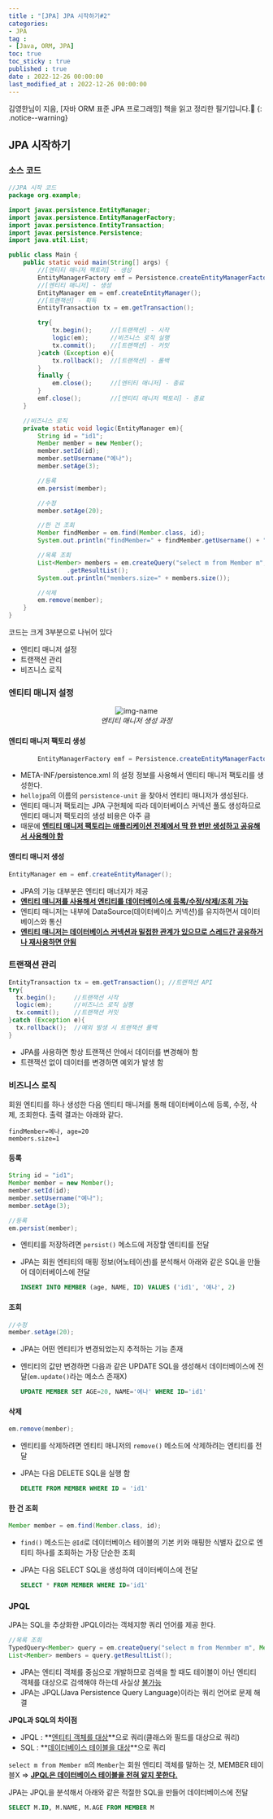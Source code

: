 ```yaml
---
title : "[JPA] JPA 시작하기#2"
categories:
- JPA
tag :
- [Java, ORM, JPA]
toc: true
toc_sticky : true
published : true
date : 2022-12-26 00:00:00
last_modified_at : 2022-12-26 00:00:00
---
```






김영한님이 지음, [자바 ORM 표준 JPA 프로그래밍] 책을 읽고 정리한 필기입니다.📢
{: .notice--warning}



## JPA 시작하기

### 소스 코드

```java
//JPA 시작 코드
package org.example;

import javax.persistence.EntityManager;
import javax.persistence.EntityManagerFactory;
import javax.persistence.EntityTransaction;
import javax.persistence.Persistence;
import java.util.List;

public class Main {
    public static void main(String[] args) {
        //[엔티티 매니저 팩토리] - 생성
        EntityManagerFactory emf = Persistence.createEntityManagerFactory("hellojpa");
        //[엔티티 매니저] - 생성
        EntityManager em = emf.createEntityManager();
        //[트랜잭션] - 획득
        EntityTransaction tx = em.getTransaction();

        try{
            tx.begin();     //[트랜잭션] - 시작
            logic(em);      //비즈니스 로직 실행
            tx.commit();    //[트랜잭션] - 커밋
        }catch (Exception e){
            tx.rollback();  //[트랜잭션] - 롤백
        }
        finally {
            em.close();     //[엔티티 매니저] - 종료
        }
        emf.close();        //[엔티티 매니저 팩토리] - 종료
    }

    //비즈니스 로직
    private static void logic(EntityManager em){
        String id = "id1";
        Member member = new Member();
        member.setId(id);
        member.setUsername("예나");
        member.setAge(3);

        //등록
        em.persist(member);

        //수정
        member.setAge(20);

        //한 건 조회
        Member findMember = em.find(Member.class, id);
        System.out.println("findMember=" + findMember.getUsername() + ", age=" + findMember.getAge());

        //목록 조회
        List<Member> members = em.createQuery("select m from Member m", Member.class)
                .getResultList();
        System.out.println("members.size=" + members.size());

        //삭제
        em.remove(member);
    }
}
```

코드는 크게 3부분으로 나뉘어 있다

- 엔티티 매니저 설정
- 트랜잭션 관리
- 비즈니스 로직



### 엔티티 매니저 설정

<p align="center">
  <img alt="img-name" src="https://user-images.githubusercontent.com/13410737/210161018-f4985fb6-525d-42ca-be7d-ddb8fd161d61.png">
  <br>
    <em>엔티티 매니저 생성 과정</em>
</p>

#### 엔티티 매니저 팩토리 생성

```java
        EntityManagerFactory emf = Persistence.createEntityManagerFactory("hellojpa");
```

- META-INF/persistence.xml 의 설정 정보를 사용해서 엔티티 매니저 팩토리를 생성한다. 
- `hellojpa`의 이름의 `persistence-unit` 을 찾아서 엔티티 매니저가 생성된다.
- 엔티티 매니저 팩토리는 JPA 구현체에 따라 데이터베이스 커넥션 풀도 생성하므로 엔티티 매니저 팩토리의 생성 비용은 아주 큼
- 때문에 **<u>엔티티 매니저 팩토리는 애플리케이션 전체에서 딱 한 번만 생성하고 공유해서 사용해야 함</u>**

#### 엔티티 매니저 생성

```java
EntityManager em = emf.createEntityManager();
```

- JPA의 기능 대부분은 엔티티 매너지가 제공
- **<u>엔티티 매니저를 사용해서 엔티티를 데이터베이스에 등록/수정/삭제/조회 가능</u>**
- 엔티티 매니저는 내부에 DataSource(데이터베이스 커넥션)를 유지하면서 데이터베이스와 통신
- **<u>엔티티 매니저는 데이터베이스 커넥션과 밀접한 관계가 있으므로 스레드간 공유하거나 재사용하면 안됨</u>**



### 트랜잭션 관리

```java
EntityTransaction tx = em.getTransaction(); //트랜잭션 API
try{
  tx.begin();     //트랜잭션 시작
  logic(em);      //비즈니스 로직 실행
  tx.commit();    //트랜잭션 커밋
}catch (Exception e){
  tx.rollback();  //예외 발생 시 트랜잭션 롤백
}
```

- JPA를 사용하면 항상 트랜잭션 안에서 데이터를 변경해야 함
- 트랜잭션 없이 데이터를 변경하면 예외가 발생 함



### 비즈니스 로직

회원 엔티티를 하나 생성한 다음 엔티티 매니저를 통해 데이터베이스에 등록, 수정, 삭제, 조회한다. 출력 결과는 아래와 같다.

```
findMember=예나, age=20
members.size=1
```

#### 등록

```java
String id = "id1";
Member member = new Member();
member.setId(id);
member.setUsername("예나");
member.setAge(3);

//등록
em.persist(member);
```

- 엔티티를 저장하려면 `persist()` 메소드에 저장할 엔티티를 전달

- JPA는 회원 엔티티의 매핑 정보(어노테이션)를 분석해서 아래와 같은 SQL을 만들어 데이터베이스에 전달

    ```sql
    INSERT INTO MEMBER (age, NAME, ID) VALUES ('id1', '예나', 2)
    ```

    



#### 조회

````java
//수정
member.setAge(20);
````

- JPA는 어떤 엔티티가 변경되었는지 추적하는 기능 존재

- 엔티티의 값만 변경하면 다음과 같은 UPDATE SQL을 생성해서 데이터베이스에 전달(`em.update()`라는 메소스 존재X)

    ```sql
    UPDATE MEMBER SET AGE=20, NAME='예나' WHERE ID='id1'
    ```



#### 삭제

```java
em.remove(member);
```

- 엔티티를 삭제하려면 엔티티 매니저의 `remove()` 메소드에 삭제하려는 엔티티를 전달

- JPA는 다음 DELETE SQL을 실행 함

    ```sql
    DELETE FROM MEMBER WHERE ID = 'id1'
    ```



#### 한 건 조회

```java
Member member = em.find(Member.class, id);
```

- `find()` 메소드는 `@Id`로 데이터베이스 테이블의 기본 키와 매핑한 식별자 값으로 엔티티 하나를 조회하는 가장 단순한 조회

- JPA는 다음 SELECT SQL을 생성하여 데이터베이스에 전달

    ```sql
    SELECT * FROM MEMBER WHERE ID='id1'
    ```



### JPQL

JPA는 SQL을 추상화한 JPQL이라는 객체지향 쿼리 언어를 제공 한다.

```java
//목록 조회
TypedQuery<Member> query = em.createQuery("select m from Menmber m", Member.class);
List<Member> members = query.getResultList();
```

- JPA는 엔티티 객체를 중심으로 개발하므로 검색을 할 때도 테이블이 아닌 엔티티 객체를 대상으로 검색해야 하는데 사실상 <u>불가능</u>
- JPA는 JPQL(Java Persistence Query Language)이라는 쿼리 언어로 문제 해결



**JPQL과 SQL의 차이점**

- JPQL : **<u>엔티티 객체를 대상</u>**으로 쿼리(클래스와 필드를 대상으로 쿼리)
- SQL : **<u>데이터베이스 테이블을 대상</u>**으로 쿼리

`select m from Member m`의 `Member`는 회원 엔티티 객체를 말하는 것, MEMBER 테이블X => **<u>JPQL은 데이터베이스 테이블을 전혀 알지 못한다.</u>**

JPA는 JPQL을 분석해서 아래와 같은 적절한 SQL을 만들어 데이터베이스에 전달

```sql
SELECT M.ID, M.NAME, M.AGE FROM MEMBER M
```

